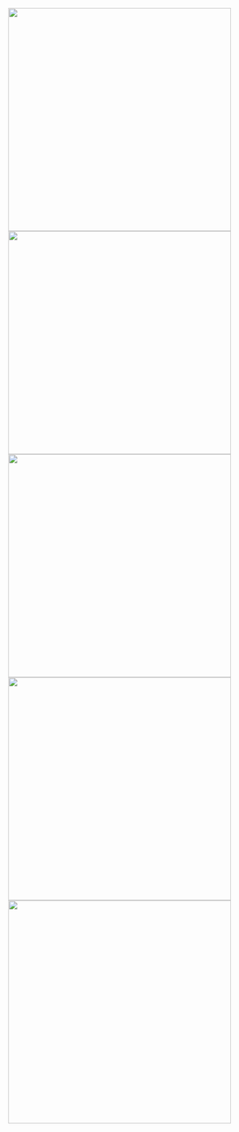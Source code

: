 
<p float="left">

<img src="https://user-images.githubusercontent.com/34707669/117541520-ed324680-b01c-11eb-850b-e447818a7b93.png" height="450">
<img src="https://user-images.githubusercontent.com/34707669/117541527-f28f9100-b01c-11eb-9a1d-188cc9c3c483.png" height="450">
<img src="https://user-images.githubusercontent.com/34707669/117541530-f6bbae80-b01c-11eb-85b5-f177ff314866.png" height="450">
<img src="https://user-images.githubusercontent.com/34707669/117541535-fd4a2600-b01c-11eb-8990-08ad33c2a700.png" height="450">
<img src="https://user-images.githubusercontent.com/34707669/117541539-02a77080-b01d-11eb-84d6-9e866cc4a773.png" height="450">

</p>
